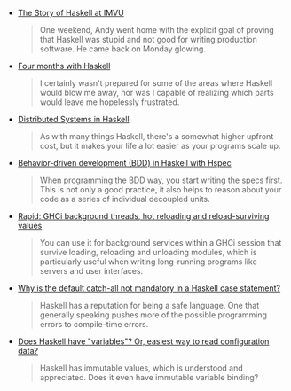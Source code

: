 -   [The Story of Haskell at IMVU](https://chadaustin.me/2016/06/the-story-of-haskell-at-imvu/)

    > One weekend, Andy went home with the explicit goal of proving that Haskell was stupid and not good for writing production software. He came back on Monday glowing.

-   [Four months with Haskell](https://lexi-lambda.github.io/blog/2016/06/12/four-months-with-haskell/)

    > I certainly wasn't prepared for some of the areas where Haskell would blow me away, nor was I capable of realizing which parts would leave me hopelessly frustrated.

-   [Distributed Systems in Haskell](https://yager.io/Distributed/Distributed.html)

    > As with many things Haskell, there's a somewhat higher upfront cost, but it makes your life a lot easier as your programs scale up.

-   [Behavior-driven development (BDD) in Haskell with Hspec](https://www.stackbuilders.com/tutorials/haskell/bdd-in-haskell-with-hspec/)

    > When programming the BDD way, you start writing the specs first. This is not only a good practice, it also helps to reason about your code as a series of individual decoupled units.

-   [Rapid: GHCi background threads, hot reloading and reload-surviving values](https://hackage.haskell.org/package/rapid-0.1.1/docs/Rapid.html)

    > You can use it for background services within a GHCi session that survive loading, reloading and unloading modules, which is particularly useful when writing long-running programs like servers and user interfaces.

-   [Why is the default catch-all not mandatory in a Haskell case statement?](https://stackoverflow.com/questions/37782046/why-is-the-default-catch-all-not-mandatory-in-a-haskell-case-statement)

    > Haskell has a reputation for being a safe language. One that generally speaking pushes more of the possible programming errors to compile-time errors.

-   [Does Haskell have "variables"? Or, easiest way to read configuration data?](https://stackoverflow.com/questions/37770984/does-haskell-have-variables-or-easiest-way-to-read-configuration-data)

    > Haskell has immutable values, which is understood and appreciated. Does it even have immutable variable binding?
